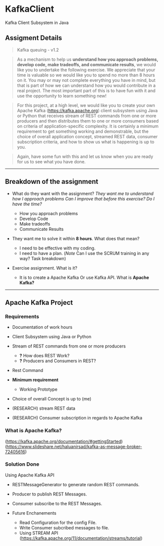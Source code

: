 # KafkaClient
Kafka Client Subsystem in Java 

## Assigment Details
> Kafka queuing - v1.2

> As a mechanism to help us **understand how you approach problems, develop code, make tradeoffs, and communicate results**, we would like you to undertake the following exercise.   We appreciate that your time is valuable so we would like you to spend no more than 8 hours on it.   You may or may not complete everything you have in mind, but that is part of how we can understand how you would contribute in a real project.  The most important part of this is to have fun with it and use the opportunity to learn something new!

> For this project, at a high level, we would like you to create your own Apache Kafka (https://kafka.apache.org) client subsystem using Java or Python that receives stream of REST commands from one or more producers and then distributes them to one or more consumers based on criteria of application-specific complexity.   It is certainly a minimum requirement to get something working and demonstrable, but the choice of overall application concept, streamed REST data, consumer subscription criteria, and how to show us what is happening is up to you.

> Again, have some fun with this and let us know when you are ready for us to see what you have done.


---
## Breakdown of the assignment
- What do they want with the assignment? *They want me to understand how I approach problems* *Can I improve that before this exercise? Do I have the time?*
  - How you approach problems
  - Develop Code
  - Make tradeoffs
  - Communicate Results

- They want me to solve it within **8 hours**. What does that mean?
  - I need to be effective with my coding.
  - I need to have a plan. (*Note* Can I use the SCRUM training in any way? Task breakdown)

- Exercise assignment. What is it?
  -  It is to create a Apache Kafka Or use Kafka API. What is **Apache Kafka?**

----
## Apache Kafka Project
### Requirements
- Documentation of work hours
- Client Subsystem using Java or Python
- Stream of REST commands from one or more producers
  - **?** How does REST Work?
  - **?** Producers and Consumers in REST?

- Rest Command
- **Minimum requirement**
  - Working Prototype

- Choice of overall Concept is up to (me)
- (RESEARCH) stream REST data
- (RESEARCH) Consumer subscription in regards to Apache Kafka


### What is Apache Kafka?
(https://kafka.apache.org/documentation/#gettingStarted)
(https://www.slideshare.net/haluanirsad/kafka-as-message-broker-72405616)

### Solution Done
Using Apache Kafka API
- RESTMessageGenerator to generate random REST commands.
- Producer to publish REST Messages.
- Consumer subscribe to the REST Messages.

- Future Enchanements 
  - Read Configuration for the config File.
  - Write Consumer subcribed messages to file.
  - Using STREAM API (https://kafka.apache.org/11/documentation/streams/tutorial)
